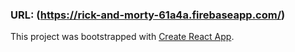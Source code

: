 ### URL: (https://rick-and-morty-61a4a.firebaseapp.com/)


This project was bootstrapped with [Create React App](https://github.com/facebook/create-react-app).

